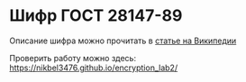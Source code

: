 # Шифр ГОСТ 28147-89

Описание шифра можно прочитать в [статье на Википедии](https://ru.wikipedia.org/wiki/ГОСТ_28147-89)

Проверить работу можно здесь: https://nikbel3476.github.io/encryption_lab2/
